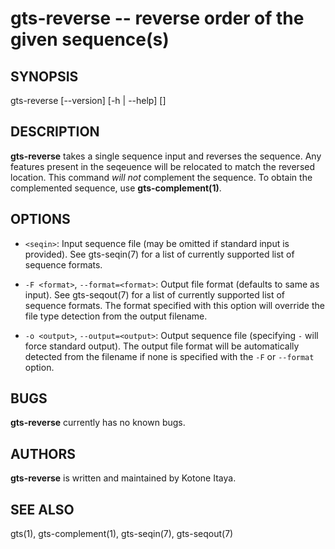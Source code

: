 # gts-reverse -- reverse order of the given sequence(s)

## SYNOPSIS

gts-reverse [--version] [-h | --help] [<args>] <seqin>

## DESCRIPTION

**gts-reverse** takes a single sequence input and reverses the sequence. Any
features present in the seqeuence will be relocated to match the reversed
location. This command _will not_ complement the sequence. To obtain the
complemented sequence, use **gts-complement(1)**.

## OPTIONS

  * `<seqin>`:
    Input sequence file (may be omitted if standard input is provided). See
    gts-seqin(7) for a list of currently supported list of sequence formats.

  * `-F <format>`, `--format=<format>`:
    Output file format (defaults to same as input). See gts-seqout(7) for a
    list of currently supported list of sequence formats. The format specified
    with this option will override the file type detection from the output
    filename.

  * `-o <output>`, `--output=<output>`:
    Output sequence file (specifying `-` will force standard output). The
    output file format will be automatically detected from the filename if none
    is specified with the `-F` or `--format` option.

## BUGS

**gts-reverse** currently has no known bugs.

## AUTHORS

**gts-reverse** is written and maintained by Kotone Itaya.

## SEE ALSO

gts(1), gts-complement(1), gts-seqin(7), gts-seqout(7)